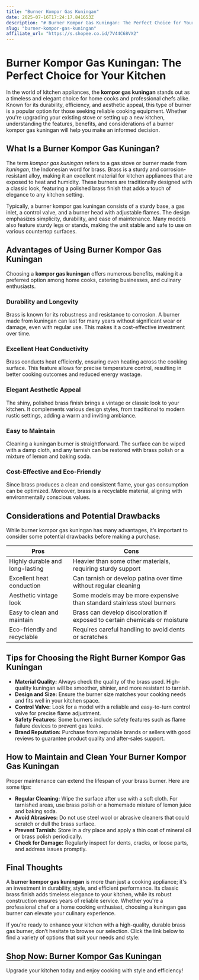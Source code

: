 ```yaml
---
title: "Burner Kompor Gas Kuningan"
date: 2025-07-16T17:24:17.841653Z
description: "# Burner Kompor Gas Kuningan: The Perfect Choice for Your Kitchen..."
slug: "burner-kompor-gas-kuningan"
affiliate_url: "https://s.shopee.co.id/7V44C68VX2"
---
```

# Burner Kompor Gas Kuningan: The Perfect Choice for Your Kitchen

In the world of kitchen appliances, the **kompor gas kuningan** stands out as a timeless and elegant choice for home cooks and professional chefs alike. Known for its durability, efficiency, and aesthetic appeal, this type of burner is a popular option for those seeking reliable cooking equipment. Whether you're upgrading your existing stove or setting up a new kitchen, understanding the features, benefits, and considerations of a burner kompor gas kuningan will help you make an informed decision.

## What Is a Burner Kompor Gas Kuningan?

The term *kompor gas kuningan* refers to a gas stove or burner made from *kuningan*, the Indonesian word for brass. Brass is a sturdy and corrosion-resistant alloy, making it an excellent material for kitchen appliances that are exposed to heat and humidity. These burners are traditionally designed with a classic look, featuring a polished brass finish that adds a touch of elegance to any kitchen setting.

Typically, a burner kompor gas kuningan consists of a sturdy base, a gas inlet, a control valve, and a burner head with adjustable flames. The design emphasizes simplicity, durability, and ease of maintenance. Many models also feature sturdy legs or stands, making the unit stable and safe to use on various countertop surfaces.

## Advantages of Using Burner Kompor Gas Kuningan

Choosing a **kompor gas kuningan** offers numerous benefits, making it a preferred option among home cooks, catering businesses, and culinary enthusiasts.

### Durability and Longevity

Brass is known for its robustness and resistance to corrosion. A burner made from kuningan can last for many years without significant wear or damage, even with regular use. This makes it a cost-effective investment over time.

### Excellent Heat Conductivity

Brass conducts heat efficiently, ensuring even heating across the cooking surface. This feature allows for precise temperature control, resulting in better cooking outcomes and reduced energy wastage.

### Elegant Aesthetic Appeal

The shiny, polished brass finish brings a vintage or classic look to your kitchen. It complements various design styles, from traditional to modern rustic settings, adding a warm and inviting ambiance.

### Easy to Maintain

Cleaning a kuningan burner is straightforward. The surface can be wiped with a damp cloth, and any tarnish can be restored with brass polish or a mixture of lemon and baking soda.

### Cost-Effective and Eco-Friendly

Since brass produces a clean and consistent flame, your gas consumption can be optimized. Moreover, brass is a recyclable material, aligning with environmentally conscious values.

## Considerations and Potential Drawbacks

While burner kompor gas kuningan has many advantages, it’s important to consider some potential drawbacks before making a purchase.

| Pros | Cons |
|---------|-------------------------|
| Highly durable and long-lasting | Heavier than some other materials, requiring sturdy support |
| Excellent heat conduction | Can tarnish or develop patina over time without regular cleaning |
| Aesthetic vintage look | Some models may be more expensive than standard stainless steel burners |
| Easy to clean and maintain | Brass can develop discoloration if exposed to certain chemicals or moisture |
| Eco-friendly and recyclable | Requires careful handling to avoid dents or scratches |

## Tips for Choosing the Right Burner Kompor Gas Kuningan

- **Material Quality:** Always check the quality of the brass used. High-quality kuningan will be smoother, shinier, and more resistant to tarnish.
- **Design and Size:** Ensure the burner size matches your cooking needs and fits well in your kitchen space.
- **Control Valve:** Look for a model with a reliable and easy-to-turn control valve for precise flame adjustment.
- **Safety Features:** Some burners include safety features such as flame failure devices to prevent gas leaks.
- **Brand Reputation:** Purchase from reputable brands or sellers with good reviews to guarantee product quality and after-sales support.

## How to Maintain and Clean Your Burner Kompor Gas Kuningan

Proper maintenance can extend the lifespan of your brass burner. Here are some tips:

- **Regular Cleaning:** Wipe the surface after use with a soft cloth. For tarnished areas, use brass polish or a homemade mixture of lemon juice and baking soda.
- **Avoid Abrasives:** Do not use steel wool or abrasive cleaners that could scratch or dull the brass surface.
- **Prevent Tarnish:** Store in a dry place and apply a thin coat of mineral oil or brass polish periodically.
- **Check for Damage:** Regularly inspect for dents, cracks, or loose parts, and address issues promptly.

## Final Thoughts

A **burner kompor gas kuningan** is more than just a cooking appliance; it's an investment in durability, style, and efficient performance. Its classic brass finish adds timeless elegance to your kitchen, while its robust construction ensures years of reliable service. Whether you're a professional chef or a home cooking enthusiast, choosing a kuningan gas burner can elevate your culinary experience.

If you're ready to enhance your kitchen with a high-quality, durable brass gas burner, don’t hesitate to browse our selection. Click the link below to find a variety of options that suit your needs and style:

## [Shop Now: Burner Kompor Gas Kuningan](https://s.shopee.co.id/7V44C68VX2)

Upgrade your kitchen today and enjoy cooking with style and efficiency!